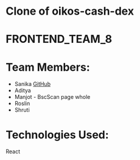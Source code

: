 
# Clone of oikos-cash-dex

# FRONTEND_TEAM_8

# Team Members:
* Sanika [GitHub](https://github.com/sanika-1)
* Aditya
* Manjot - BscScan page whole
* Roslin
* Shruti

# Technologies Used:
 React
